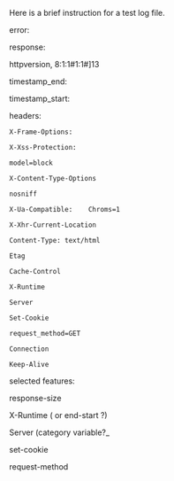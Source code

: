 
Here is a brief instruction for a test log file. 

error: 

response: 

  httpversion,  8:1:1#1:1#]13

  timestamp_end:

  timestamp_start:

  headers:

    X-Frame-Options:

    X-Xss-Protection:

    model=block

    X-Content-Type-Options

    nosniff

    X-Ua-Compatible:    Chroms=1

    X-Xhr-Current-Location

    Content-Type: text/html

    Etag

    Cache-Control

    X-Runtime

    Server

    Set-Cookie

    request_method=GET

    Connection

    Keep-Alive
  


selected features:

  response-size

  X-Runtime  ( or end-start ?)

  Server (category variable?_

  set-cookie

  request-method


